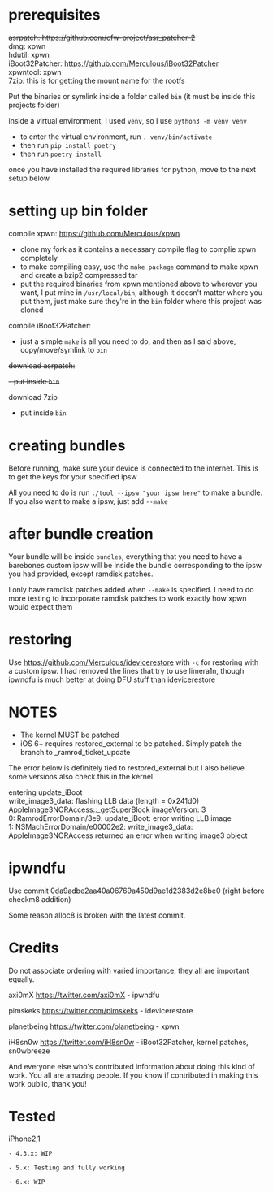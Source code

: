 # prerequisites

<s>asrpatch: https://github.com/cfw-project/asr_patcher-2</s> \
dmg: xpwn \
hdutil: xpwn \
iBoot32Patcher: https://github.com/Merculous/iBoot32Patcher \
xpwntool: xpwn \
7zip: this is for getting the mount name for the rootfs

Put the binaries or symlink inside a folder called `bin` (it must be inside this projects folder)

inside a virtual environment, I used `venv`, so I use `python3 -m venv venv`

- to enter the virtual environment, run `. venv/bin/activate`
- then run `pip install poetry`
- then run `poetry install`

once you have installed the required libraries for python, move to the next setup below

# setting up bin folder

compile xpwn: https://github.com/Merculous/xpwn

- clone my fork as it contains a necessary compile flag to complie xpwn completely
- to make compiling easy, use the `make package` command to make xpwn and create a bzip2 compressed tar
- put the required binaries from xpwn mentioned above to wherever you want, I put mine in `/usr/local/bin`, although it doesn't matter where you put them, just make sure they're in the `bin` folder where this project was cloned

compile iBoot32Patcher:

- just a simple `make` is all you need to do, and then as I said above, copy/move/symlink to `bin`

<s>download asrpatch:</s>

<s>- put inside `bin`</s>

download 7zip

- put inside `bin`

# creating bundles

Before running, make sure your device is connected to the internet.
This is to get the keys for your specified ipsw

All you need to do is run `./tool --ipsw "your ipsw here"` to make a
bundle. If you also want to make a ipsw, just add `--make`

# after bundle creation

Your bundle will be inside `bundles`, everything that you need to have a barebones custom ipsw will be inside the bundle corresponding to the ipsw you had provided, except ramdisk patches.

I only have ramdisk patches added when `--make` is specified. I need
to do more testing to incorporate ramdisk patches to work exactly how
xpwn would expect them

# restoring

Use https://github.com/Merculous/idevicerestore with `-c` for restoring with a custom ipsw. I had removed the lines that try to use limera1n, though ipwndfu is much better at doing DFU stuff than idevicerestore

# NOTES

- The kernel MUST be patched
- iOS 6+ requires restored_external to be patched. Simply patch the branch to _ramrod_ticket_update

The error below is definitely tied to restored_external but I also believe some versions also check this in the kernel

entering update_iBoot  
write_image3_data: flashing LLB data (length = 0x241d0)  
AppleImage3NORAccess::\_getSuperBlock imageVersion: 3  
0: RamrodErrorDomain/3e9: update_iBoot: error writing LLB image  
1: NSMachErrorDomain/e00002e2: write_image3_data: AppleImage3NORAccess returned an error when writing image3 object

# ipwndfu

Use commit 0da9adbe2aa40a06769a450d9ae1d2383d2e8be0 (right before checkm8 addition)

Some reason alloc8 is broken with the latest commit.

# Credits

Do not associate ordering with varied importance, they all are important equally.

axi0mX https://twitter.com/axi0mX - ipwndfu

pimskeks https://twitter.com/pimskeks - idevicerestore

planetbeing https://twitter.com/planetbeing - xpwn

iH8sn0w https://twitter.com/iH8sn0w - iBoot32Patcher, kernel patches, sn0wbreeze

And everyone else who's contributed information about doing this kind of work. You all
are amazing people. If you know if contributed in making this work public, thank you!

# Tested

iPhone2,1

    - 4.3.x: WIP

    - 5.x: Testing and fully working

    - 6.x: WIP
